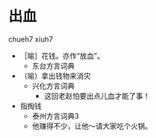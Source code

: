 # 出血
chueh7 xiuh7
+ ［喻］花钱。亦作“放血”。
  * 东台方言词典
+ （喻）拿出钱物来消灾
  * 兴化方言词典
    - 这回老赵怕要出点儿血才能了事！
+ 指掏钱
  * 泰州方言词典3
  - 他赚得不少，让他～请大家吃个火锅。
